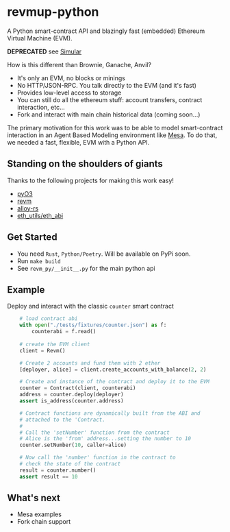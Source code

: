 # revmup-python
A Python smart-contract API and blazingly fast (embedded) Ethereum Virtual Machine (EVM).

**DEPRECATED** see [Simular](https://github.com/simular-fi/simular)

How is this different than Brownie, Ganache, Anvil?
- It's only an EVM, no blocks or minings
- No HTTP/JSON-RPC. You talk directly to the EVM (and it's fast)
- Provides low-level access to storage
- You can still do all the ethereum stuff: account transfers, contract interaction, etc...
- Fork and interact with main chain historical data (coming soon...)

The primary motivation for this work was to be able to model smart-contract interaction in an Agent Based Modeling environment like [Mesa](https://mesa.readthedocs.io/en/main/). To do that, we needed a fast, flexible, EVM with a Python API.

## Standing on the shoulders of giants
Thanks to the following projects for making this work easy!
- [pyO3](https://github.com/PyO3)
- [revm](https://github.com/bluealloy/revm)
- [alloy-rs](https://github.com/alloy-rs/core/tree/main)
- [eth_utils/eth_abi](https://eth-utils.readthedocs.io/en/stable/) 

## Get Started
- You need `Rust`, `Python/Poetry`. Will be available on PyPi soon.
- Run `make build`
- See `revm_py/__init__.py` for the main python api

## Example
Deploy and interact with the classic `counter` smart contract

```python
    # load contract abi
    with open("./tests/fixtures/counter.json") as f:
        counterabi = f.read()
    
    # create the EVM client
    client = Revm()

    # Create 2 accounts and fund them with 2 ether
    [deployer, alice] = client.create_accounts_with_balance(2, 2)

    # Create and instance of the contract and deploy it to the EVM
    counter = Contract(client, counterabi)
    address = counter.deploy(deployer)
    assert is_address(counter.address)

    # Contract functions are dynamically built from the ABI and
    # attached to the 'Contract.
    #
    # Call the 'setNumber' function from the contract
    # Alice is the 'from' address...setting the number to 10
    counter.setNumber(10, caller=alice)

    # Now call the 'number' function in the contract to 
    # check the state of the contract
    result = counter.number()
    assert result == 10
```
## What's next
- Mesa examples
- Fork chain support

